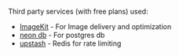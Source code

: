 Third party services (with free plans) used:

- [ImageKit](https://imagekit.io) - For Image delivery and optimization
- [neon db](https://console.neon.tech) - For postgres db
- [upstash](https://upstash.com) - Redis for rate limiting
